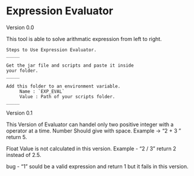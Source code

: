 Expression Evaluator
====================

Version 0.0

This tool is able to solve arithmatic expression from left to right.

    Steps to Use Expression Evaluator.
    _____

    Get the jar file and scripts and paste it inside
    your folder.
    _____

    Add this folder to an environment variable.
         Name : `EXP_EVAL`
         Value : Path of your scripts folder.
    _____

Version 0.1

This Version of Evaluator can handel only two positive integer with a operator at a time.
Number Should give with space.
Example -> “2 + 3 ” return 5.

Float Value is not calculated in this version.
Example - “2 / 3” return 2 instead of 2.5.

bug -  “1” sould be a valid expression and return 1 but it fails in this version.
